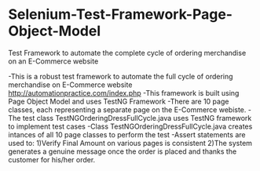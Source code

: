 # Selenium-Test-Framework-Page-Object-Model
Test Framework to automate the complete cycle of ordering merchandise on an E-Commerce website

-This is a robust test framework to automate the full cycle of ordering merchandise on E-Commerce website http://automationpractice.com/index.php
-This framework is built using Page Object Model and uses TestNG Framework
-There are 10 page classes, each representing a separate page on the E-Commerce webiste.
-The test class TestNGOrderingDressFullCycle.java uses TestNG framework to implement test cases
-Class TestNGOrderingDressFullCycle.java creates intances of all 10 page classes to perform the test
-Assert statements are used to:
1)Verify Final Amount on various pages is consistent
2)The system generates a genuine message once the order is placed and thanks the customer for his/her order.
